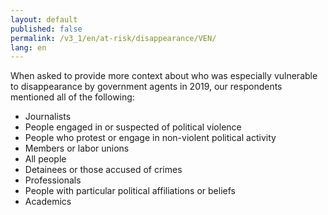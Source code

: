 ```yaml
---
layout: default
published: false
permalink: /v3_1/en/at-risk/disappearance/VEN/
lang: en
---
```


When asked to provide more context about who was especially vulnerable to disappearance by government agents in 2019, our respondents mentioned all of the following:
-	Journalists
-	People engaged in or suspected of political violence
-	People who protest or engage in non-violent political activity
-	Members or labor unions
-	All people 
-	Detainees or those accused of crimes
-	Professionals
-	People with particular political affiliations or beliefs
-	Academics

